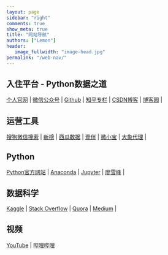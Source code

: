 ```yaml
---
layout: page
sidebar: "right"
comments: true
show_meta: true
title: "网站导航"
authors: ["Lemon"]
header:
   image_fullwidth: "image-head.jpg"
permalink: "/web-nav/"
---
```


## 入住平台 - Python数据之道

<a href="http://liyangbit.com/" target="blank">个人官网</a> \| <a href="http://weixin.sogou.com/weixin?type=1&s_from=input&query=%22python%E6%95%B0%E6%8D%AE%E4%B9%8B%E9%81%93%22&ie=utf8&_sug_=n&_sug_type_=&w=01019900&sut=7317&sst0=1508512668787&lkt=2%2C1508512663537%2C1508512667055" target="blank">微信公众号</a> \| <a href="https://github.com/liyangbit" target="blank">Github</a> \| <a href="https://zhuanlan.zhihu.com/lemonbit" target="blank">知乎专栏</a> \| <a href="https://blog.csdn.net/lemonbit" target="blank">CSDN博客</a> \| <a href="https://www.cnblogs.com/lemonbit/" target="blank">博客园</a> \|

## 运营工具

<a href="https://weixin.sogou.com/" target="blank">搜狗微信搜索</a> \| <a href="https://www.newrank.cn/" target="blank">新榜</a> \| <a href="http://data.xiguaji.com/" target="blank">西瓜数据</a> \| <a href="https://yiban.io/" target="blank">壹伴</a> \| <a href="https://www.wxb.com/" target="blank">微小宝</a> \| <a href="http://www.daxiangdaili.com/" target="blank">大象代理</a> \| 

## Python

<a href="https://www.python.org/" target="blank">Python官方网站</a> \| <a href="https://www.anaconda.com/" target="blank">Anaconda</a> \| <a href="https://jupyter.org/" target="blank">Jupyter</a> \| <a href="https://www.liaoxuefeng.com/wiki/1016959663602400/1016959735620448" target="blank">廖雪峰</a> \| 




## 数据科学

<a href="https://www.kaggle.com/" target="blank">Kaggle</a> \| <a href="https://stackoverflow.com/" target="blank">Stack Overflow</a> \| <a href="https://www.quora.com/" target="blank">Quora</a> \| <a href="https://medium.com/" target="blank">Medium</a> \| 



## 视频

<a href="https://www.youtube.com" target="blank">YouTube</a> \| <a href="https://www.bilibili.com/" target="blank">哔哩哔哩</a>

